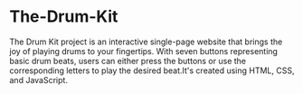 # The-Drum-Kit
 The Drum Kit project is an interactive single-page website that brings the joy of playing drums to your fingertips. With seven buttons representing basic drum beats, users can either press the buttons or use the corresponding letters to play the desired beat.It's created using HTML, CSS, and JavaScript.
